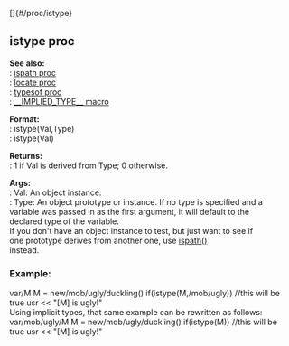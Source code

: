 []{#/proc/istype}    
## istype proc    
**See also:**    
:   [ispath proc](/ref/proc/ispath)    
:   [locate proc](/ref/proc/locate)    
:   [typesof proc](/ref/proc/typesof)    
:   [\_\_IMPLIED_TYPE\_\_ macro](/ref/DM/preprocessor/__IMPLIED_TYPE__)    
<!-- -->    
**Format:**    
:   istype(Val,Type)    
:   istype(Val)    
<!-- -->    
**Returns:**    
:   1 if Val is derived from Type; 0 otherwise.    
<!-- -->    
**Args:**    
:   Val: An object instance.    
:   Type: An object prototype or instance. If no type is specified and a    
    variable was passed in as the first argument, it will default to the    
    declared type of the variable.    
If you don\'t have an object instance to test, but just want to see if    
one prototype derives from another one, use [ispath()](/ref/proc/ispath)    
instead.    
### Example:    
var/M M = new/mob/ugly/duckling() if(istype(M,/mob/ugly)) //this will be    
true usr \<\< \"\[M\] is ugly!\"    
Using implicit types, that same example can be rewritten as follows:    
var/mob/ugly/M M = new/mob/ugly/duckling() if(istype(M)) //this will be    
true usr \<\< \"\[M\] is ugly!\"  